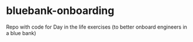 # bluebank-onboarding
Repo with code for Day in the life exercises (to better onboard engineers in a blue bank)
